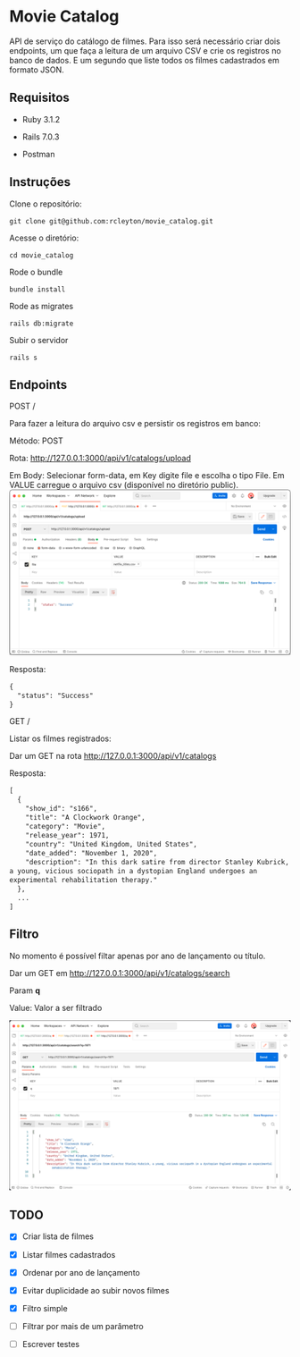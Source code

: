 # Movie Catalog

API de serviço do catálogo de filmes. Para isso será necessário criar dois endpoints, um que faça a leitura de um arquivo CSV e crie os registros no banco de dados. E um segundo que liste todos os filmes cadastrados em formato JSON.

## Requisitos

* Ruby 3.1.2

* Rails 7.0.3

* Postman

## Instruções
Clone o repositório:
```
git clone git@github.com:rcleyton/movie_catalog.git
```
Acesse o diretório:
```
cd movie_catalog
```
Rode o bundle
```
bundle install
```
Rode as migrates
```
rails db:migrate
```
Subir o servidor
```
rails s
```

## Endpoints

POST / 

Para fazer a leitura do arquivo csv e persistir os registros em banco:

Método: POST

Rota: http://127.0.0.1:3000/api/v1/catalogs/upload

Em Body: Selecionar form-data, em Key digite file e escolha o tipo File. Em VALUE
carregue o arquivo csv (disponível no diretório public).
![POST](public/post.png)

Resposta:
```
{
  "status": "Success"
}
```

GET /

Listar os filmes registrados:

Dar um GET na rota http://127.0.0.1:3000/api/v1/catalogs

Resposta:
```
[
  {
    "show_id": "s166",
    "title": "A Clockwork Orange",
    "category": "Movie",
    "release_year": 1971,
    "country": "United Kingdom, United States",
    "date_added": "November 1, 2020",
    "description": "In this dark satire from director Stanley Kubrick, a young, vicious sociopath in a dystopian England undergoes an experimental rehabilitation therapy."
  },
  ...
]    
```
## Filtro
No momento é possível filtar apenas por ano de lançamento ou título.

Dar um GET em http://127.0.0.1:3000/api/v1/catalogs/search

Param **q**

Value: Valor a ser filtrado

![filter](public/filter.png)

## TODO

- [x] Criar lista de filmes
- [x] Listar filmes cadastrados
- [x] Ordenar por ano de lançamento
- [x] Evitar duplicidade ao subir novos filmes
- [x] Filtro simple
- [ ] Filtrar por mais de um parâmetro
- [ ] Escrever testes






